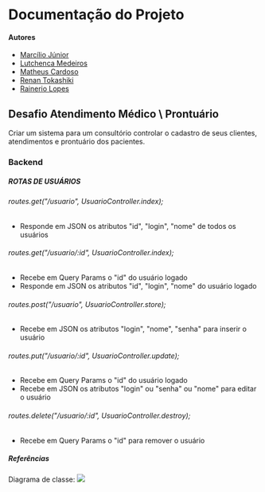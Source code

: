 # Documentação do Projeto

#### Autores
- [Marcílio Júnior](https://github.com/jrsmarcilio)
- [Lutchenca Medeiros](https://github.com/lutchenca)
- [Matheus Cardoso](https://github.com/?)
- [Renan Tokashiki](https://github.com/renantoka)
- [Rainerio Lopes](https://github.com/?)

## Desafio Atendimento Médico \ Prontuário
Criar um sistema para um consultório controlar o cadastro de seus clientes, atendimentos e prontuário dos pacientes.
### Backend

##### ROTAS DE USUÁRIOS

###### routes.get("/usuario", UsuarioController.index);
- Responde em JSON os atributos "id", "login", "nome" de todos os usuários

###### routes.get("/usuario/:id", UsuarioController.index);
- Recebe em Query Params o "id" do usuário logado
- Responde em JSON os atributos "id", "login", "nome" do usuário logado

###### routes.post("/usuario", UsuarioController.store);
- Recebe em JSON os atributos "login", "nome", "senha" para inserir o usuário

###### routes.put("/usuario/:id", UsuarioController.update);
- Recebe em Query Params o "id" do usuário logado
- Recebe em JSON os atributos "login" ou "senha" ou "nome" para editar o usuário

###### routes.delete("/usuario/:id", UsuarioController.destroy);
- Recebe em Query Params o "id" para remover o usuário


##### Referências

Diagrama de classe: 
![](https://github.com/educacao-gama/desafios-gama/blob/main/atendimento%20medico/atendimento-medico.PNG)
